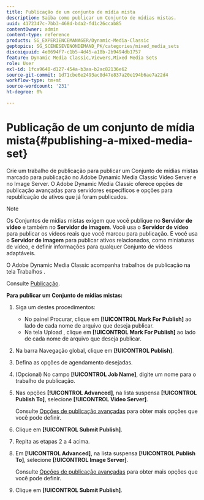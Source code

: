 ```yaml
---
title: Publicação de um conjunto de mídia mista
description: Saiba como publicar um Conjunto de mídias mistas.
uuid: 4172347c-7bb3-468d-bda2-fd1c26ccab85
contentOwner: admin
content-type: reference
products: SG_EXPERIENCEMANAGER/Dynamic-Media-Classic
geptopics: SG_SCENESEVENONDEMAND_PK/categories/mixed_media_sets
discoiquuid: 4e8694f7-c1b5-4d45-a18b-2b9494db1757
feature: Dynamic Media Classic,Viewers,Mixed Media Sets
role: User
exl-id: 1fca9640-d127-454a-b3aa-b2ac82136e62
source-git-commit: 1d71cbe6e2493ac8d47e837a20e194b6ae7a22d4
workflow-type: tm+mt
source-wordcount: '231'
ht-degree: 0%

---
```


# Publicação de um conjunto de mídia mista{#publishing-a-mixed-media-set}

Crie um trabalho de publicação para publicar um Conjunto de mídias mistas marcado para publicação no Adobe Dynamic Media Classic Video Server e no Image Server. O Adobe Dynamic Media Classic oferece opções de publicação avançadas para servidores específicos e opções para republicação de ativos que já foram publicados.

>[!NOTE]
>
>Os Conjuntos de mídias mistas exigem que você publique no **Servidor de vídeo** e também no **Servidor de imagem**. Você usa o **Servidor de vídeo** para publicar os vídeos reais que você marcou para publicação. E você usa o **Servidor de imagem** para publicar ativos relacionados, como miniaturas de vídeo, e definir informações para qualquer Conjunto de vídeos adaptáveis.

O Adobe Dynamic Media Classic acompanha trabalhos de publicação na tela Trabalhos .

Consulte [Publicação](publishing-files.md#publishing_files).

<!-- 

Comment Type: remark
Last Modified By: unknown unknown 
Last Modified Date: 

<p>RB: Updated the following steps as per Cynthia email, 11/9/2012, added 11/12/2012</p>

 -->

**Para publicar um Conjunto de mídias mistas:**

1. Siga um destes procedimentos:

   * No painel Procurar, clique em **[!UICONTROL Mark For Publish]** ao lado de cada nome de arquivo que deseja publicar.
   * Na tela Upload , clique em **[!UICONTROL Mark For Publish]** ao lado de cada nome de arquivo que deseja publicar.

1. Na barra Navegação global, clique em **[!UICONTROL Publish]**.
1. Defina as opções de agendamento desejadas.
1. (Opcional) No campo **[!UICONTROL Job Name]**, digite um nome para o trabalho de publicação.
1. Nas opções **[!UICONTROL Advanced]**, na lista suspensa **[!UICONTROL Publish To]**, selecione **[!UICONTROL Video Server]**.

   Consulte [Opções de publicação avançadas](publishing-files.md#advanced_publish_options) para obter mais opções que você pode definir.

1. Clique em **[!UICONTROL Submit Publish]**.
1. Repita as etapas 2 a 4 acima.
1. Em **[!UICONTROL Advanced]**, na lista suspensa **[!UICONTROL Publish To]**, selecione **[!UICONTROL Image Server]**.

   Consulte [Opções de publicação avançadas](publishing-files.md#advanced_publish_options) para obter mais opções que você pode definir.

1. Clique em **[!UICONTROL Submit Publish]**.
